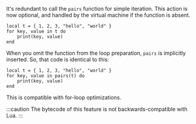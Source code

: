 It's redundant to call the `pairs` function for simple iteration. This action is now optional, and handled by the virtual machine if the function is absent.
```pluto showLineNumbers title="New Code"
local t = { 1, 2, 3, "hello", "world" }
for key, value in t do
    print(key, value)
end
```
When you omit the function from the loop preparation, `pairs` is implicitly inserted. So, that code is identical to this:
```pluto showLineNumbers title="Old Code"
local t = { 1, 2, 3, "hello", "world" }
for key, value in pairs(t) do
    print(key, value)
end
```
This is compatible with for-loop optimizations.

:::caution
The bytecode of this feature is not backwards-compatible with Lua.
:::
